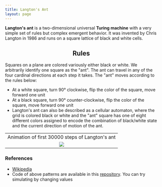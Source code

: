 ```yaml
---
title: Langton's Ant
layout: page
---
```

**Langton's ant** is a two-dimensional universal **Turing machine** with a very simple set of rules but complex emergent behavior. It was invented by Chris Langton in 1986 and runs on a square lattice of black and white cells.
<h2 align="center">Rules</h2>
Squares on a plane are colored variously either black or white. We arbitrarily identify one square as the "ant". The ant can travel in any of the four cardinal directions at each step it takes. The "ant" moves according to the rules below:

- At a white square, turn 90° clockwise, flip the color of the square, move forward one unit
- At a black square, turn 90° counter-clockwise, flip the color of the square, move forward one unit
- Langton's ant can also be described as a cellular automaton, where the grid is colored black or white and the "ant" square has one of eight different colors assigned to encode the combination of black/white state and the current direction of motion of the ant.

<table style="text-align:center;">
  <tr>
    <td>Animation of first 30000 steps of Langton's ant</td>
  </tr>
  <tr>
    <td><span class="image fit"><img src="GIFs/Langton's Ant Full.gif"></span></td>
    </tr>
</table>

### References

- [Wikipedia](https://en.wikipedia.org/wiki/Langton%27s_ant)
- Code of above patterns are available in this [repository](https://github.com/paramrathour/Scientific-Computing/tree/master/Cellular%20Automaton/Langton's%20Ant). You can try simulating by changing values